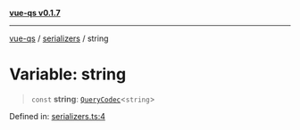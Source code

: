[**vue-qs v0.1.7**](../../../../README.md)

***

[vue-qs](../../../../README.md) / [serializers](../README.md) / string

# Variable: string

> `const` **string**: [`QueryCodec`](../../../../type-aliases/QueryCodec.md)\<`string`\>

Defined in: [serializers.ts:4](https://github.com/iamsomraj/vue-qs/blob/8dd8b9116f5f79adc1bc1b23a2ea361a3c83a0ab/src/serializers.ts#L4)
